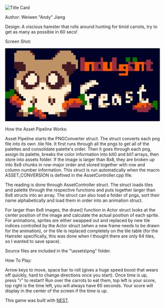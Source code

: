 ![Title Card](title)

Author: Weiwen "Andy" Jiang

Design: A viscious hamster that rolls around hunting for timid carrots, try to get as many as possible in 60 secs!

Screen Shot:

![Screen Shot](Hamster_Title.png)

How the Asset Pipeline Works:

Asset Pipeline starts the PNGConverter struct. The struct converts each png file into its own .tile file. It first runs through all the pngs to get all of the palettes and consolidate palette's order. Then it goes through each png, assign its palette, breaks the color information into bit0 and bit1 arrays, then store into assets folder. If the image is larger than 8x8, they are broken up into 8x8 chunks in row-major order and stored together with row and column number information. This struct is run automatically when the macro ASSET_CONVERSION is defined in the AssetController.cpp file.

The reading is done through AssetController struct. The struct loads tiles and palette through the respective functions and puts together larger than 8x8 structs into an array. The struct can also load a folder of pngs, sort their name alphabetically and load them in order into an animation struct.

For larger than 8x8 images, the draw() function in Actor struct looks at the center position of the image and calculate the actual position of each sprite. For animations, sprites are either swapped out and replaced by new tile indices controlled by the Actor struct (when a new frame needs to be drawn for the animation), or the tile is replaced completely on the tile table (for the Hamster specifically, this was done when I thought there are only 64 tiles, so I wanted to save space).

Source files are included in the "\assets\png" folder.

How To Play:

Arrow keys to move, space bar to roll (gives a huge speed boost that wears off quickly, hard to change directions once you start). Once time is up, press "r" to restart! Run over the carrots to eat them, top left is your score, top right is the time left, you will always have 60 seconds. Your score will display in the center of the screen if the time is up.

This game was built with [NEST](NEST.md).

